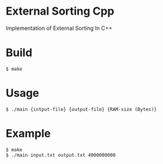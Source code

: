 # External Sorting Cpp
Implementation of External Sorting In C++

# Build
  `$ make`
 
# Usage
  `$ ./main {intput-file} {output-file} {RAM-size (Bytes)}`
  
# Example
  `$ make` <br />
  `$ ./main input.txt output.txt 4000000000`
